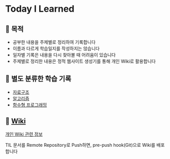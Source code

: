 # Today I Learned

## :rocket: 목적

- 공부한 내용을 주제별로 정리하여 기록합니다
- 이름과 다르게 학습일지를 작성하지는 않습니다
- 일자별 기록은 내용을 다시 찾아볼 때 어려움이 있습니다
- 주제별로 정리한 내용은 정적 웹사이트 생성기를 통해 개인 Wiki로 활용합니다

## :bookmark_tabs: 별도 분류한 학습 기록

- [자료구조](https://github.com/pravusid/learning-datastructure)
- [알고리즘](https://github.com/pravusid/algorithm-practice)
- [함수형 프로그래밍](https://github.com/pravusid/functional-programming-principles)

## :scroll: [Wiki](https://pravusid.kr/wiki)

[개인 Wiki 관련 정보](https://github.com/pravusid/TIL/tree/master/.wiki)

TIL 문서를 Remote Repository로 Push하면, pre-push hook(Git)으로 Wiki를 배포합니다
